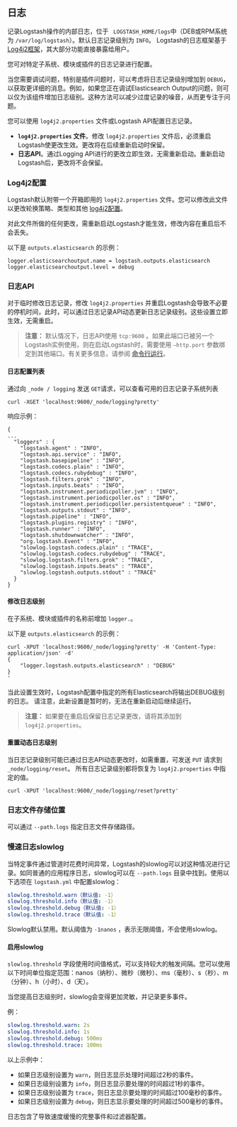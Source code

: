 ## 日志

记录Logstash操作的内部日志，位于 ` LOGSTASH_HOME/logs`中（DEB或RPM系统为 `/var/log/logstash`）。默认日志记录级别为 `INFO`。 Logstash的日志框架基于 [Log4j2框架](http://logging.apache.org/log4j/2.x/)，其大部分功能直接暴露给用户。

您可对特定子系统、模块或插件的日志记录进行配置。

当您需要调试问题，特别是插件问题时，可以考虑将日志记录级别增加到 `DEBUG`，以获取更详细的消息。例如，如果您正在调试Elasticsearch Output的问题，则可以仅为该组件增加日志级别。这种方法可以减少过度记录的噪音，从而更专注于问题。

您可以使用 `log4j2.properties` 文件或Logstash API配置日志记录。

- **`log4j2.properties` 文件**。修改 `log4j2.properties` 文件后，必须重启Logstash使更改生效。更改将在后续重新启动时保留。
- **日志API**。通过Logging API进行的更改立即生效，无需重新启动。重新启动Logstash后，更改将不会保留。

### Log4j2配置

Logstash默认附带一个开箱即用的 `log4j2.properties` 文件。您可以修改此文件以更改轮换策略、类型和其他 [log4j2配置](https://logging.apache.org/log4j/2.x/manual/configuration.html#Loggers)。

对此文件所做的任何更改，需重新启动Logstash才能生效，修改内容在重启后不会丢失。

以下是 `outputs.elasticsearch` 的示例：

```properties
logger.elasticsearchoutput.name = logstash.outputs.elasticsearch
logger.elasticsearchoutput.level = debug
```

### 日志API

对于临时修改日志记录，修改 `log4j2.properties` 并重启Logstash会导致不必要的停机时间，此时，可以通过日志记录API动态更新日志记录级别。这些设置立即生效，无需重启。

> **注意：**
> 默认情况下，日志API使用 `tcp:9600` 。如果此端口已被另一个Logstash实例使用，则在启动Logstash时，需要使用 `—http.port` 参数绑定到其他端口。有关更多信息，请参阅 [命令行运行](../04-Setting-Up-and-Running-Logstash/Running-Logstash-from-the-Command-Line.md)。

#### 日志配置列表
通过向 `_node / logging` 发送 `GET`请求，可以查看可用的日志记录子系统列表

```shell
curl -XGET 'localhost:9600/_node/logging?pretty'
```

响应示例：

```shell
{
...
  "loggers" : {
    "logstash.agent" : "INFO",
    "logstash.api.service" : "INFO",
    "logstash.basepipeline" : "INFO",
    "logstash.codecs.plain" : "INFO",
    "logstash.codecs.rubydebug" : "INFO",
    "logstash.filters.grok" : "INFO",
    "logstash.inputs.beats" : "INFO",
    "logstash.instrument.periodicpoller.jvm" : "INFO",
    "logstash.instrument.periodicpoller.os" : "INFO",
    "logstash.instrument.periodicpoller.persistentqueue" : "INFO",
    "logstash.outputs.stdout" : "INFO",
    "logstash.pipeline" : "INFO",
    "logstash.plugins.registry" : "INFO",
    "logstash.runner" : "INFO",
    "logstash.shutdownwatcher" : "INFO",
    "org.logstash.Event" : "INFO",
    "slowlog.logstash.codecs.plain" : "TRACE",
    "slowlog.logstash.codecs.rubydebug" : "TRACE",
    "slowlog.logstash.filters.grok" : "TRACE",
    "slowlog.logstash.inputs.beats" : "TRACE",
    "slowlog.logstash.outputs.stdout" : "TRACE"
  }
}
```

#### 修改日志级别

在子系统、模块或插件的名称前增加 `logger.`。

以下是 `outputs.elasticsearch` 的示例：

```shell
curl -XPUT 'localhost:9600/_node/logging?pretty' -H 'Content-Type: application/json' -d'
{
    "logger.logstash.outputs.elasticsearch" : "DEBUG"
}
'
```

当此设置生效时，Logstash配置中指定的所有Elasticsearch将输出DEBUG级别的日志。 请注意，此新设置是暂时的，无法在重新启动后继续运行。

> **注意：**
> 如果要在重启后保留日志记录更改，请将其添加到 `log4j2.properties`。

#### 重置动态日志级别

当日志记录级别可能已通过日志API动态更改时，如需重置，可发送 `PUT` 请求到 `_node/logging/reset`。 所有日志记录级别都将恢复为 `log4j2.properties` 中指定的值。

```shell
curl -XPUT 'localhost:9600/_node/logging/reset?pretty'
```

### 日志文件存储位置

可以通过 `--path.logs` 指定日志文件存储路径。

### 慢速日志slowlog

当特定事件通过管道时花费时间异常，Logstash的slowlog可以对这种情况进行记录。如同普通的应用程序日志，slowlog可以在 `--path.logs` 目录中找到。使用以下选项在 `logstash.yml` 中配置slowlog：

```yaml
slowlog.threshold.warn（默认值: -1）
slowlog.threshold.info（默认值: -1）
slowlog.threshold.debug（默认值: -1）
slowlog.threshold.trace（默认值: -1）
```

Slowlog默认禁用。默认阈值为 `-1nanos` ，表示无限阈值，不会使用slowlog。

#### 启用slowlog

`slowlog.threshold` 字段使用时间值格式，可以支持较大的触发间隔。您可以使用以下时间单位指定范围：nanos（纳秒）、微秒（微秒）、ms（毫秒）、s（秒）、m（分钟）、h（小时）、d（天）。

当您提高日志级别时，slowlog会变得更加灵敏，并记录更多事件。

例：

```yaml
slowlog.threshold.warn: 2s
slowlog.threshold.info: 1s
slowlog.threshold.debug: 500ms
slowlog.threshold.trace: 100ms
```

以上示例中：

- 如果日志级别设置为 `warn`，则日志显示处理时间超过2秒的事件。
- 如果日志级别设置为 `info`，则日志显示要处理的时间超过1秒的事件。
- 如果日志级别设置为 `trace`，则日志显示要处理的时间超过100毫秒的事件。
- 如果日志级别设置为 `debug`，则日志显示要处理的时间超过500毫秒的事件。

日志包含了导致速度缓慢的完整事件和过滤器配置。